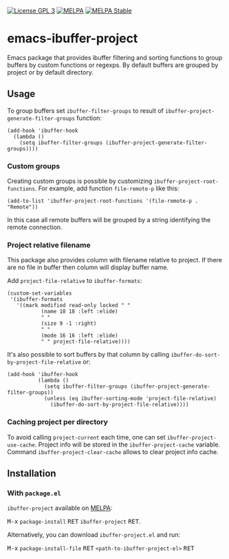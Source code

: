 [![License GPL 3](https://img.shields.io/badge/license-GPL_3-green.svg)](http://www.gnu.org/copyleft/gpl.html)
[![MELPA](http://melpa.org/packages/ibuffer-project-badge.svg)](http://melpa.org/#/ibuffer-project)
[![MELPA Stable](https://stable.melpa.org/packages/ibuffer-project-badge.svg)](https://stable.melpa.org/#/ibuffer-project)

# emacs-ibuffer-project

Emacs package that provides ibuffer filtering and sorting functions to group buffers by custom functions or regexps. By default buffers are grouped by project or by default directory.

## Usage

To group buffers set `ibuffer-filter-groups` to result of `ibuffer-project-generate-filter-groups` function:
```elisp
(add-hook 'ibuffer-hook
  (lambda ()
    (setq ibuffer-filter-groups (ibuffer-project-generate-filter-groups))))
```

### Custom groups

Creating custom groups is possible by customizing `ibuffer-project-root-functions`. For example, add function `file-remote-p` like this:
```elisp
(add-to-list 'ibuffer-project-root-functions '(file-remote-p . "Remote"))
```
In this case all remote buffers will be grouped by a string identifying the remote connection.

### Project relative filename

This package also provides column with filename relative to project. If there are no file in buffer then column will display buffer name.

Add `project-file-relative` to `ibuffer-formats`:
```elisp
(custom-set-variables
 '(ibuffer-formats
   '((mark modified read-only locked " "
           (name 18 18 :left :elide)
           " "
           (size 9 -1 :right)
           " "
           (mode 16 16 :left :elide)
           " " project-file-relative))))
```

It's also possible to sort buffers by that column by calling `ibuffer-do-sort-by-project-file-relative` or:
```elisp
(add-hook 'ibuffer-hook
          (lambda ()
            (setq ibuffer-filter-groups (ibuffer-project-generate-filter-groups))
            (unless (eq ibuffer-sorting-mode 'project-file-relative)
              (ibuffer-do-sort-by-project-file-relative))))
```

### Caching project per directory

To avoid calling `project-current` each time, one can set `ibuffer-project-use-cache`. Project info will be stored in the `ibuffer-project-cache` variable. Command `ibuffer-project-clear-cache` allows to clear project info cache.

## Installation

### With `package.el`

`ibuffer-project` available on [MELPA](http://melpa.org):

<kbd>M-x</kbd> `package-install` <kbd>RET</kbd> `ibuffer-project` <kbd>RET</kbd>.

Alternatively, you can download `ibuffer-project.el` and run:

<kbd>M-x</kbd> `package-install-file` <kbd>RET</kbd> `<path-to-ibuffer-project-el>` <kbd>RET</kbd>
